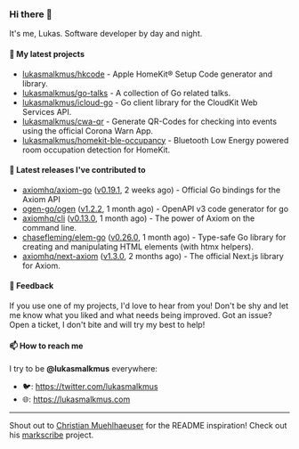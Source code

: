 ### Hi there 👋

It's me, Lukas. Software developer by day and night.

#### 🌱 My latest projects

- [lukasmalkmus/hkcode](https://github.com/lukasmalkmus/hkcode) - Apple HomeKit® Setup Code generator and library.
- [lukasmalkmus/go-talks](https://github.com/lukasmalkmus/go-talks) - A collection of Go related talks.
- [lukasmalkmus/icloud-go](https://github.com/lukasmalkmus/icloud-go) - Go client library for the CloudKit Web Services API.
- [lukasmalkmus/cwa-qr](https://github.com/lukasmalkmus/cwa-qr) - Generate QR-Codes for checking into events using the official Corona Warn App.
- [lukasmalkmus/homekit-ble-occupancy](https://github.com/lukasmalkmus/homekit-ble-occupancy) - Bluetooth Low Energy powered room occupation detection for HomeKit.

#### 🔭 Latest releases I've contributed to

- [axiomhq/axiom-go](https://github.com/axiomhq/axiom-go) ([v0.19.1](https://github.com/axiomhq/axiom-go/releases/tag/v0.19.1), 2 weeks ago) - Official Go bindings for the Axiom API
- [ogen-go/ogen](https://github.com/ogen-go/ogen) ([v1.2.2](https://github.com/ogen-go/ogen/releases/tag/v1.2.2), 1 month ago) - OpenAPI v3 code generator for go
- [axiomhq/cli](https://github.com/axiomhq/cli) ([v0.13.0](https://github.com/axiomhq/cli/releases/tag/v0.13.0), 1 month ago) - The power of Axiom on the command line.
- [chasefleming/elem-go](https://github.com/chasefleming/elem-go) ([v0.26.0](https://github.com/chasefleming/elem-go/releases/tag/v0.26.0), 1 month ago) - Type-safe Go library for creating and manipulating HTML elements (with htmx helpers).
- [axiomhq/next-axiom](https://github.com/axiomhq/next-axiom) ([v1.3.0](https://github.com/axiomhq/next-axiom/releases/tag/v1.3.0), 2 months ago) - The official Next.js library for Axiom.

#### 💬 Feedback

If you use one of my projects, I'd love to hear from you! Don't be shy and let
me know what you liked and what needs being improved. Got an issue? Open a
ticket, I don't bite and will try my best to help!

#### 📫 How to reach me

I try to be **@lukasmalkmus** everywhere:

- 🐦: https://twitter.com/lukasmalkmus
- 🌐: https://lukasmalkmus.com

---

Shout out to [Christian Muehlhaeuser](https://github.com/muesli) for the README
inspiration! Check out his [markscribe](https://github.com/muesli/markscribe)
project.
